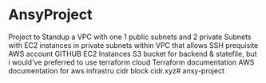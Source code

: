 # AnsyProject
Project to Standup a VPC with one 1 public subnets and 2 private  Subnets with EC2 instances in private subnets within VPC that allows SSH
prequisite
AWS account
GITHUB
EC2 Instances
S3 bucket for backend & statefile, but i would've preferred to use terraform cloud
Terraform documentation
AWS documentation for aws infrastru
cidr block cidr.xyz# ansy-project
